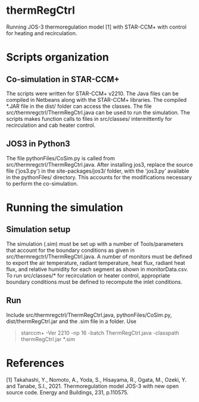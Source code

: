 # thermRegCtrl
Running JOS-3 thermoregulation model [1] with STAR-CCM+ with control for heating and recirculation. 

# Scripts organization
## Co-simulation in STAR-CCM+
The scripts were written for STAR-CCM+ v2210. The Java files can be compiled in Netbeans along with the STAR-CCM+ libraries. The compiled *.JAR file in the dist/ folder can access the classes.
The file src/thermregctrl/ThermRegCtrl.java can be used to run the simulation. The scripts makes function calls to files in src/classes/ intermittently for recirculation and cab heater control. 

## JOS3 in Python3
The file pythonFiles/CoSim.py is called from src/thermregctrl/ThermRegCtrl.java. After installing jos3, replace the source file ('jos3.py') in the site-packages/jos3/ folder, with the 'jos3.py' available in the pythonFiles/ directory.
This accounts for the modifications necessary to perform the co-simulation.

# Running the simulation
## Simulation setup
The simulation (.sim) must be set up with a number of Tools/parameters that account for the boundary conditions as given in src/thermregctrl/ThermRegCtrl.java.
A number of monitors must be defined to export the air temperature, radiant temperature, heat flux, radiant heat flux, and relative humidity for each segment as shown in monitorData.csv.
To run src/classes/* for recirculation or heater control, appropriate boundary conditions must be defined to recompute the inlet conditions. 

## Run
Include src/thermregctrl/ThermRegCtrl.java, pythonFiles/CoSim.py, dist/thermRegCtrl.jar and the .sim file in a folder.
Use 
> starccm+ -Ver 2210 -np 16 -batch ThermRegCtrl.java -classpath thermRegCtrl.jar *.sim

# References
[1] Takahashi, Y., Nomoto, A., Yoda, S., Hisayama, R., Ogata, M., Ozeki, Y. and Tanabe, S.I., 2021. Thermoregulation model JOS-3 with new open source code. Energy and Buildings, 231, p.110575.

